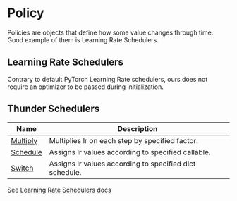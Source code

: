 # Policy
Policies are objects that define how some value changes through time.
Good example of them is Learning Rate Schedulers.  

## Learning Rate Schedulers
Contrary to default PyTorch Learning Rate schedulers, ours does not require an
optimizer to be passed during initialization.

## Thunder Schedulers

| Name                                                 | Description                                             |
|------------------------------------------------------|---------------------------------------------------------|
| [Multiply](./lr_schedulers/#thunder.policy.Multiply) | Multiplies lr on each step by specified factor.         |
| [Schedule](./lr_schedulers/#thunder.policy.Schedule) | Assigns lr values according to specified callable.      |
| [Switch](./lr_schedulers/#thunder.policy.Switch)     | Assigns lr values according to specified dict schedule. |

See [Learning Rate Schedulers docs](./lr_schedulers.md) 





